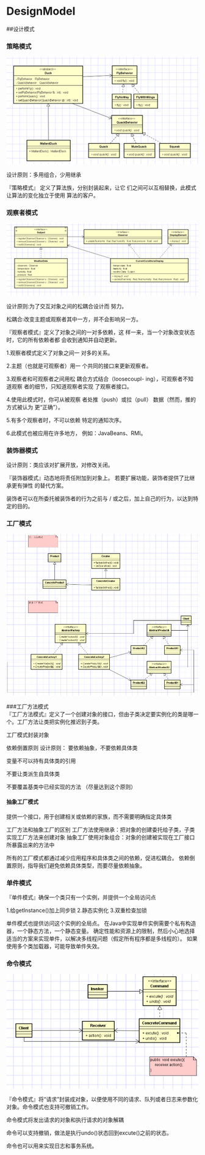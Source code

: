 # DesignModel
##设计模式

### 策略模式
![image](https://github.com/AlienAvatar/DesignModel/blob/master/images/strategy.png)

设计原则：多用组合，少用继承

『策略模式』 定义了算法族，分别封装起来，让它
们之间可以互相替换，此模式让算法的变化独立于使用
算法的客户。

### 观察者模式

![image](https://github.com/AlienAvatar/DesignModel/blob/master/images/observer.png)

设计原则:为了交互对象之间的松耦合设计而
努力。

松耦合:改变主题或观察者其中一方，并不会影响另一方。

『观察者模式』定义了对象之间的一对多依赖，这
样一来，当一个对象改变状态时，它的所有依赖者都
会收到通知并自动更新。

1.观察者模式定义了对象之间一
  对多的关系。
  
2.主题（也就是可观察者）用一
  个共同的接口来更新观察者。
  
3.观察者和可观察者之间用松
  耦合方式结合（loosecoupl-
  ing），可观察者不知道观察
  者的细节，只知道观察者实现
  了观察者接口。
  
4.使用此模式时，你可从被观察
  者处推（push）或拉（pull）
  数据（然而，推的方式被认为
  更“正确”）。

5.有多个观察者时，不可以依赖
  特定的通知次序。

6.此模式也被应用在许多地方，
  例如：JavaBeans、RMI。  
  
### 装饰器模式

设计原则：类应该对扩展开放，对修改关闭。

『装饰器模式』动态地将责任附加到对象上。
若要扩展功能，装饰者提供了比继承更有弹性
的替代方案。

装饰者可以在所委托被装饰者的行为之前与 / 或之后，加上自己的行为，以达到特定的目的。

### 工厂模式

![image](https://github.com/AlienAvatar/DesignModel/blob/master/images/factory.png)

###工厂方法模式    
 『工厂方法模式』定义了一个创建对象的接口，但由子类决定要实例化的类是哪一个。工厂方法让类把实例化推迟到子类。
 
 工厂模式封装对象
 
 依赖倒置原则
 设计原则： 要依赖抽象，不要依赖具体类
 
 变量不可以持有具体类的引用
 
 不要让类派生自具体类
 
 不要覆盖基类中已经实现的方法
 （尽量达到这个原则）
  
#### 抽象工厂模式
提供一个接口，用于创建相关或依赖的家族，而不需要明确指定具体类

工厂方法和抽象工厂的区别
工厂方法使用继承：把对象的创建委托给子类，子类实现工厂方法来创建对象
抽象工厂使用对象组合：对象的创建被实现在工厂接口所暴露出来的方法中


所有的工厂模式都通过减少应用程序和具体类之间的依赖，促进松耦合。
依赖倒置原则，指导我们避免依赖具体类型，而要尽量依赖抽象。

### 单件模式

『单件模式』确保一个类只有一个实例，并提供一个全局访问点

1.给getInstance()加上同步锁
2.静态实例化
3.双重检查加锁

单件模式也提供访问这个实例的全局点。
在Java中实现单件实例需要个私有构造器，一个静态方法，一个静态变量。
确定性能和资源上的限制，然后小心地选择适当的方案来实现单件，以解决多线程问题（假定所有程序都是多线程的）。
如果使用多个类加载器，可能导致单件失效。

### 命令模式
![image](https://github.com/AlienAvatar/DesignModel/blob/master/images/order.png)

『命令模式』将“请求”封装成对象，以便使用不同的请求、队列或者日志来参数化对象。命令模式也支持可撤销工作。

命令模式将发出请求的对象和执行请求的对象解耦

命令可以支持撤销，做法是执行undo()状态回到excute()之前的状态。

命令也可以用来实现日志和事务系统。


